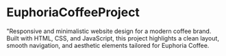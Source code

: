 # EuphoriaCoffeeProject
"Responsive and minimalistic website design for a modern coffee brand. Built with HTML, CSS, and JavaScript, this project highlights a clean layout, smooth navigation, and aesthetic elements tailored for Euphoria Coffee.
